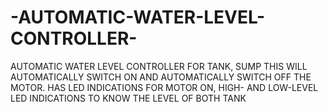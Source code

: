 # -AUTOMATIC-WATER-LEVEL-CONTROLLER-
AUTOMATIC WATER LEVEL CONTROLLER FOR TANK, SUMP THIS WILL AUTOMATICALLY SWITCH ON AND AUTOMATICALLY SWITCH OFF THE MOTOR. HAS LED INDICATIONS FOR MOTOR ON, HIGH- AND LOW-LEVEL LED INDICATIONS TO KNOW THE LEVEL OF BOTH TANK 
